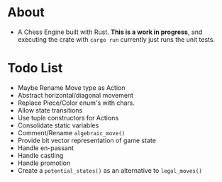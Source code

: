 # About
* A Chess Engine built with Rust. **This is a work in progress**, and executing the crate with `cargo run` currently just runs the unit tests.

# Todo List
* Maybe Rename Move type as Action
* Abstract horizontal/diagonal movement
* Replace Piece/Color enum's with chars.
* Allow state transitions
* Use tuple constructors for Actions
* Consolidate static variables
* Comment/Rename `algebraic_move()`
* Provide bit vector representation of game state
* Handle en-passant
* Handle castling
* Handle promotion
* Create a `potential_states()` as an alternative to `legal_moves()`


